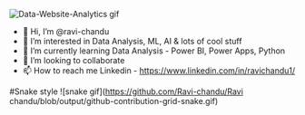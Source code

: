 
![Data-Website-Analytics gif](https://user-images.githubusercontent.com/92777166/138327029-68ab568c-0f64-4db6-ba05-71db1927ee0a.gif)


- 👋 Hi, I’m @ravi-chandu
- 👀 I’m interested in Data Analysis, ML, AI & lots of cool stuff
- 🌱 I’m currently learning Data Analysis - Power BI, Power Apps, Python
- 💞️ I’m looking to collaborate 
- 📫 How to reach me Linkedin - https://www.linkedin.com/in/ravichandu1/

<!---
ravi-chandu/ravi-chandu is a ✨ special ✨ repository because its `README.md` (this file) appears on your GitHub profile.
You can click the Preview link to take a look at your changes.
--->

#Snake style
![snake gif](https://github.com/Ravi-chandu/Ravi chandu/blob/output/github-contribution-grid-snake.gif)
